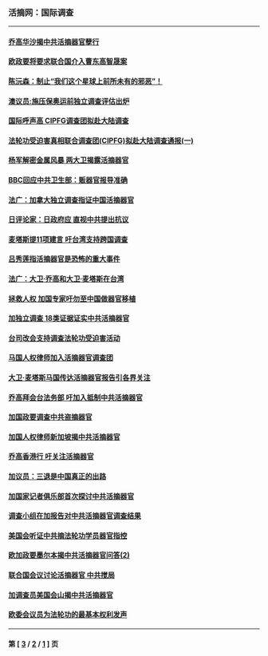 ### 活摘网：国际调查
---
#### [乔高华沙揭中共活摘器官孽行](../../pages/nf5947/n1524959.md) 
#### [欧政要将要求联合国介入曹东高智晟案](../../pages/nf5947/n1503861.md) 
#### [陈沅森：制止“我们这个星球上前所未有的邪恶”！](../../pages/nf5947/n1495421.md) 
#### [澳议员:施压保奥运前独立调查评估出炉](../../pages/nf5947/n1494112.md) 
#### [国际呼声高 CIPFG调查团拟赴大陆调查](../../pages/nf5947/n1493927.md) 
#### [法轮功受迫害真相联合调查团(CIPFG)拟赴大陆调查通报(一)](../../pages/nf5947/n1493925.md) 
#### [杨军解密金属风暴 两大卫揭露活摘器官](../../pages/nf5947/n1493251.md) 
#### [BBC回应中共卫生部：贩器官报导准确](../../pages/nf5947/n1493155.md) 
#### [法广：加拿大独立调查指证中国活摘器官](../../pages/nf5947/n1490306.md) 
#### [日评论家：日政府应 直视中共提出抗议](../../pages/nf5947/n1489310.md) 
#### [麦塔斯提11项建言 吁台湾支持跨国调查](../../pages/nf5947/n1488294.md) 
#### [吕秀莲指活摘器官是恐怖的重大事件](../../pages/nf5947/n1487749.md) 
#### [法广：大卫∙乔高和大卫∙麦塔斯在台湾](../../pages/nf5947/n1486876.md) 
#### [拯救人权  加国专家吁勿至中国做器官移植](../../pages/nf5947/n1486565.md) 
#### [加独立调查 18类证据证实中共活摘器官](../../pages/nf5947/n1486195.md) 
#### [台司改会支持调查法轮功受迫害活动](../../pages/nf5947/n1485342.md) 
#### [马国人权律师加入活摘器官调查团](../../pages/nf5947/n1485219.md) 
#### [大卫‧麦塔斯马国传达活摘器官报告引各界关注](../../pages/nf5947/n1485152.md) 
#### [乔高拜会台法务部 吁加入抵制中共活摘器官](../../pages/nf5947/n1484740.md) 
#### [加国政要调查中共盗摘器官](../../pages/nf5947/n1484332.md) 
#### [加国人权律师新加坡揭中共活摘器官](../../pages/nf5947/n1481940.md) 
#### [乔高香港行 吁关注活摘器官](../../pages/nf5947/n1481925.md) 
#### [加议员：三退是中国真正的出路](../../pages/nf5947/n1481754.md) 
#### [加国家记者俱乐部首次探讨中共活摘器官](../../pages/nf5947/n1477499.md) 
#### [调查小组在加报告对中共活摘器官调查结果](../../pages/nf5947/n1477125.md) 
#### [美国会听证中共摘法轮功学员器官指控](../../pages/nf5947/n1472419.md) 
#### [欧加政要墨尔本揭中共活摘器官问答(2)](../../pages/nf5947/n1467602.md) 
#### [联合国会议讨论活摘器官 中共搅局](../../pages/nf5947/n1463256.md) 
#### [加调查员美国会山揭中共活摘器官](../../pages/nf5947/n1456681.md) 
#### [欧委会议员为法轮功的最基本权利发声](../../pages/nf5947/n1454861.md) 

---
#### 第 [ [3](./3.md) / [2](./2.md) / [1](./1.md) ] 页
